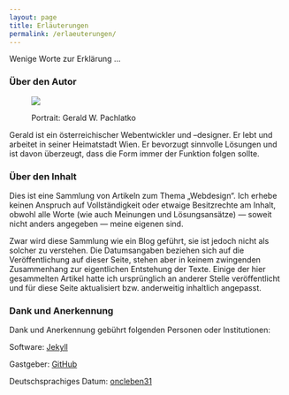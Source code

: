 ```yaml
---
layout: page
title: Erläuterungen
permalink: /erlaeuterungen/
---
```


Wenige Worte zur Erklärung …

### Über den Autor
<figure>
<p><img src="{{ site.baseurl }}/assets/images/portrait.jpg" /></p>
<figcaption><p>Portrait: Gerald W. Pachlatko</p></figcaption>
</figure>

Gerald ist ein österreichischer Webentwickler und –designer. Er lebt und arbeitet in seiner Heimatstadt Wien. Er bevorzugt sinnvolle Lösungen und ist davon überzeugt, dass die Form immer der Funktion folgen sollte.

### Über den Inhalt

Dies ist eine Sammlung von Artikeln zum Thema „Webdesign“. Ich erhebe keinen Anspruch auf Vollständigkeit oder etwaige Besitzrechte am Inhalt, obwohl alle Worte (wie auch Meinungen und Lösungsansätze) — soweit nicht anders angegeben — meine eigenen sind.

Zwar wird diese Sammlung wie ein Blog geführt, sie ist jedoch nicht als solcher zu verstehen. Die Datumsangaben beziehen sich auf die Veröffentlichung auf dieser Seite, stehen aber in keinem zwingenden Zusammenhang zur eigentlichen Entstehung der Texte. Einige der hier gesammelten Artikel hatte ich ursprünglich an anderer Stelle veröffentlicht und für diese Seite aktualisiert <abbr>bzw.</abbr> anderweitig inhaltlich angepasst.

### Dank und Anerkennung

Dank und Anerkennung gebührt folgenden Personen oder Institutionen:

Software: [Jekyll](https://jekyllrb.com/)

Gastgeber: [GitHub](https://github.com/)

Deutschsprachiges Datum: [oncleben31](https://github.com/oncleben31/jekyll-date-basic-i18n)
